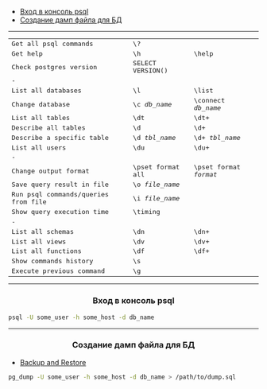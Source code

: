 - [Вход в консоль psql](#1)
- [Создание дамп файла для БД](#2)

<!-- @@@@@@@@@@@@@@@@@@@@@@@@@@@@@@@@@@@@@@@@@@@@@@@@@@@@@@@@@@@@@@@@@@@@@@ -->

---

<table style="font-family:monospace;">
    <tr>
        <td>Get all psql commands</td>
        <td>\?</td>
    </tr>
    <tr>
        <td>Get help</td>
        <td>\h</td>
        <td>\help</td>
    </tr>
    <tr>
        <td>Check postgres version</td>
        <td>SELECT VERSION()</td>
    </tr>
    <tr>
        <td>-</td>
    </tr>
    <tr>
        <td>List all databases</td>
        <td>\l</td>
        <td>\list</td>
    </tr>
    <tr>
        <td>Change database</td>
        <td>\c <i>db_name</i></td>
        <td>\connect <i>db_name</i></td>
    </tr>
    <tr>
        <td>List all tables</td>
        <td>\dt</td>
        <td>\dt+</td>
    </tr>
    <tr>
        <td>Describe all tables</td>
        <td>\d</td>
        <td>\d+</td>
    </tr>
    <tr>
        <td>Describe a specific table</td>
        <td>\d <i>tbl_name</i></td>
        <td>\d+ <i>tbl_name</i></td>
    </tr>
    <tr>
        <td>List all users</td>
        <td>\du</td>
        <td>\du+</td>
    </tr>
    <tr>
        <td>-</td>
    </tr>
    <tr>
        <td>Change output format</td>
        <td>\pset format all</td>
        <td>\pset format <i>format</i></td>
    </tr>
    <tr>
        <td>Save query result in file</td>
        <td>\o <i>file_name</i></td>
    </tr>
    <tr>
        <td>Run psql commands/queries from file</td>
        <td>\i <i>file_name</i></td>
    </tr>
    <tr>
        <td>Show query execution time</td>
        <td>\timing</td>
    </tr>
    <tr>
        <td>-</td>
    </tr>
    <tr>
        <td>List all schemas</td>
        <td>\dn</td>
        <td>\dn+</td>
    </tr>
    <tr>
        <td>List all views</td>
        <td>\dv</td>
        <td>\dv+</td>
    </tr>
    <tr>
        <td>List all functions</td>
        <td>\df</td>
        <td>\df+</td>
    </tr>
    <tr>
        <td>Show commands history</td>
        <td>\s</td>
    </tr>
    <tr>
        <td>Execute previous command</td>
        <td>\g</td>
    </tr>
</table>

<!-- @@@@@@@@@@@@@@@@@@@@@@@@@@@@@@@@@@@@@@@@@@@@@@@@@@@@@@@@@@@@@@@@@@@@@@ -->

---

<h3 id="1" align="center">Вход в консоль psql</h3>

```bash
psql -U some_user -h some_host -d db_name
```

<!-- @@@@@@@@@@@@@@@@@@@@@@@@@@@@@@@@@@@@@@@@@@@@@@@@@@@@@@@@@@@@@@@@@@@@@@ -->

---

<h3 id="2" align="center">Создание дамп файла для БД</h3>

- [Backup and Restore](https://www.postgresql.org/docs/8.1/backup.html)

```bash
pg_dump -U some_user -h some_host -d db_name > /path/to/dump.sql
```